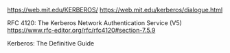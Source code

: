 https://web.mit.edu/KERBEROS/
https://web.mit.edu/kerberos/dialogue.html

RFC 4120: The Kerberos Network Authentication Service (V5)<br>
https://www.rfc-editor.org/rfc/rfc4120#section-7.5.9

Kerberos: The Definitive Guide